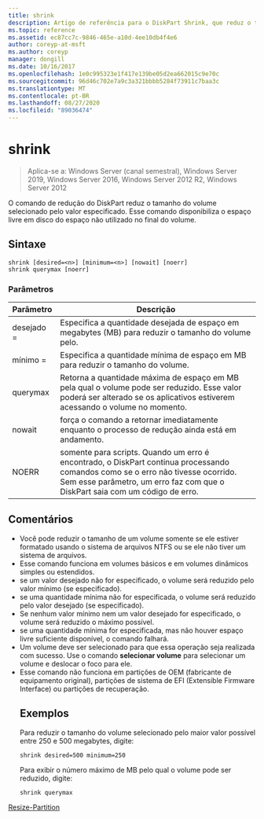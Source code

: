 ```yaml
---
title: shrink
description: Artigo de referência para o DiskPart Shrink, que reduz o tamanho do volume selecionado pelo valor especificado.
ms.topic: reference
ms.assetid: ec87cc7c-9846-465e-a10d-4ee10db4f4e6
author: coreyp-at-msft
ms.author: coreyp
manager: dongill
ms.date: 10/16/2017
ms.openlocfilehash: 1e0c995323e1f417e139be05d2ea662015c9e70c
ms.sourcegitcommit: 96d46c702e7a9c3a321bbbb5284f73911c7baa3c
ms.translationtype: MT
ms.contentlocale: pt-BR
ms.lasthandoff: 08/27/2020
ms.locfileid: "89036474"
---
```

# <a name="shrink"></a>shrink

> Aplica-se a: Windows Server (canal semestral), Windows Server 2019, Windows Server 2016, Windows Server 2012 R2, Windows Server 2012

O comando de redução do DiskPart reduz o tamanho do volume selecionado pelo valor especificado. Esse comando disponibiliza o espaço livre em disco do espaço não utilizado no final do volume.

## <a name="syntax"></a>Sintaxe
```
shrink [desired=<n>] [minimum=<n>] [nowait] [noerr]
shrink querymax [noerr]
```
### <a name="parameters"></a>Parâmetros

|  Parâmetro  |                                                                                             Descrição                                                                                              |
|-------------|------------------------------------------------------------------------------------------------------------------------------------------------------------------------------------------------------|
| desejado =<n> |                                                     Especifica a quantidade desejada de espaço em megabytes (MB) para reduzir o tamanho do volume pelo.                                                     |
| mínimo =<n> |                                                           Especifica a quantidade mínima de espaço em MB para reduzir o tamanho do volume.                                                           |
|  querymax   |                       Retorna a quantidade máxima de espaço em MB pela qual o volume pode ser reduzido. Esse valor poderá ser alterado se os aplicativos estiverem acessando o volume no momento.                        |
|   nowait    |                                                       força o comando a retornar imediatamente enquanto o processo de redução ainda está em andamento.                                                        |
|    NOERR    | somente para scripts. Quando um erro é encontrado, o DiskPart continua processando comandos como se o erro não tivesse ocorrido. Sem esse parâmetro, um erro faz com que o DiskPart saia com um código de erro. |

## <a name="remarks"></a>Comentários
- Você pode reduzir o tamanho de um volume somente se ele estiver formatado usando o sistema de arquivos NTFS ou se ele não tiver um sistema de arquivos.
- Esse comando funciona em volumes básicos e em volumes dinâmicos simples ou estendidos.
- se um valor desejado não for especificado, o volume será reduzido pelo valor mínimo (se especificado).
- se uma quantidade mínima não for especificada, o volume será reduzido pelo valor desejado (se especificado).
- Se nenhum valor mínimo nem um valor desejado for especificado, o volume será reduzido o máximo possível.
- se uma quantidade mínima for especificada, mas não houver espaço livre suficiente disponível, o comando falhará.
- Um volume deve ser selecionado para que essa operação seja realizada com sucesso. Use o comando **selecionar volume** para selecionar um volume e deslocar o foco para ele.
- Esse comando não funciona em partições de OEM (fabricante de equipamento original), partições de sistema de EFI (Extensible Firmware Interface) ou partições de recuperação.
  ## <a name="examples"></a>Exemplos
  Para reduzir o tamanho do volume selecionado pelo maior valor possível entre 250 e 500 megabytes, digite:
  ```
  shrink desired=500 minimum=250
  ```
  Para exibir o número máximo de MB pelo qual o volume pode ser reduzido, digite:
  ```
  shrink querymax
  ```

[Resize-Partition](/powershell/module/storage/resize-partition?view=win10-ps)
